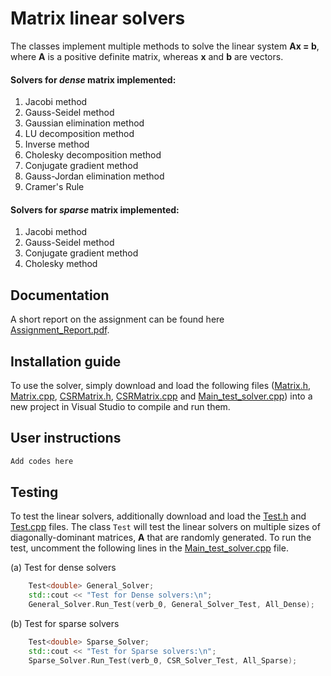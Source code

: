 # Matrix linear solvers

The classes implement multiple methods to solve the linear system **Ax = b**, where **A** is a positive definite matrix, whereas **x** and **b** are vectors.

#### Solvers for *dense* matrix implemented:

1.  Jacobi method
2.  Gauss-Seidel method
3.  Gaussian elimination method
4.  LU decomposition method
5.  Inverse method
6.  Cholesky decomposition method
7.  Conjugate gradient method
8.  Gauss-Jordan elimination method
9.  Cramer's Rule

#### Solvers for *sparse* matrix implemented:

1.  Jacobi method
2.  Gauss-Seidel method
3.  Conjugate gradient method
4.  Cholesky method

## Documentation

A short report on the assignment can be found here [Assignment_Report.pdf](Assignment_Report.pdf).

## Installation guide

To use the solver, simply download and load the following files ([Matrix.h](Matrix.h), [Matrix.cpp](Matrix.cpp), [CSRMatrix.h](CSRMatrix.h), [CSRMatrix.cpp](CSRMatrix.cpp) and [Main_test_solver.cpp](Main_test_solver.cpp)) into a new project in Visual Studio to compile and run them.

## User instructions

```c++
Add codes here
```

## Testing

To test the linear solvers, additionally download and load the [Test.h](Test.h) and [Test.cpp](Test.cpp) files. The class `Test` will test the linear solvers on multiple sizes of diagonally-dominant matrices, **A** that are randomly generated. To run the test, uncomment the following lines in the [Main_test_solver.cpp](Main_test_solver.cpp) file.
 
 (a) Test for dense solvers
 
```c++
    Test<double> General_Solver;
    std::cout << "Test for Dense solvers:\n";
    General_Solver.Run_Test(verb_0, General_Solver_Test, All_Dense);
```

(b) Test for sparse solvers

```c++
    Test<double> Sparse_Solver;
    std::cout << "Test for Sparse solvers:\n";
    Sparse_Solver.Run_Test(verb_0, CSR_Solver_Test, All_Sparse);
```

